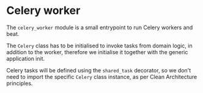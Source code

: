 # Celery worker

The `celery_worker` module is a small entrypoint to run Celery workers and beat.

The `Celery` class has to be initialised to invoke tasks from domain logic,
in addition to the worker, therefore we initialise it together with the generic
application init.

Celery tasks will be defined using the `shared_task` decorator, so we don't 
need to import the specific `Celery` class instance, as per Clean Architecture
principles.
